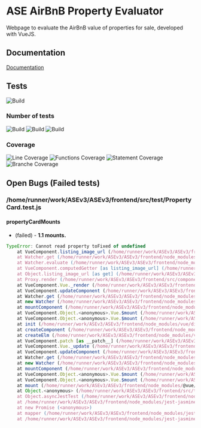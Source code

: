 # ASE AirBnB Property Evaluator

Webpage to evaluate the AirBnB value of properties for sale, developed with VueJS.

## Documentation

[Documentation](https://github.com/johannschwabe/ASEv3/wiki)

## Tests

![Build](https://img.shields.io/badge/Tests-Failing-red)

### Number of tests
![Build](https://img.shields.io/badge/Total-2-lightgrey)
![Build](https://img.shields.io/badge/Failing-1-red)
![Build](https://img.shields.io/badge/Passing-1-brightgreen)

### Coverage

![Line Coverage](https://img.shields.io/badge/LineCoverage-4.55-orange)
![Functions Coverage](https://img.shields.io/badge/FunctionsCoverage-3.09-orange)
![Statement Coverage](https://img.shields.io/badge/StatementCoverage-4.55-orange)
![Branche Coverage](https://img.shields.io/badge/BranchCoverage-0-red)

## Open Bugs (Failed tests)

### /home/runner/work/ASEv3/ASEv3/frontend/src/test/PropertyCard.test.js

#### propertyCardMounts

- (failed) - **1.1 mounts.**
```javascript
TypeError: Cannot read property toFixed of undefined
    at VueComponent.listing_image_url (/home/runner/work/ASEv3/ASEv3/frontend/src/components/PropertyCard.vue:326:35)
    at Watcher.get (/home/runner/work/ASEv3/ASEv3/frontend/node_modules/vue/dist/vue.common.dev.js:4474:25)
    at Watcher.evaluate (/home/runner/work/ASEv3/ASEv3/frontend/node_modules/vue/dist/vue.common.dev.js:4579:21)
    at VueComponent.computedGetter [as listing_image_url] (/home/runner/work/ASEv3/ASEv3/frontend/node_modules/vue/dist/vue.common.dev.js:4828:17)
    at Object.listing_image_url [as get] (/home/runner/work/ASEv3/ASEv3/frontend/node_modules/vue/dist/vue.common.dev.js:2100:20)
    at Proxy.render (/home/runner/work/ASEv3/ASEv3/frontend/src/components/PropertyCard.vue:430:35)
    at VueComponent.Vue._render (/home/runner/work/ASEv3/ASEv3/frontend/node_modules/vue/dist/vue.common.dev.js:3547:22)
    at VueComponent.updateComponent (/home/runner/work/ASEv3/ASEv3/frontend/node_modules/vue/dist/vue.common.dev.js:4063:21)
    at Watcher.get (/home/runner/work/ASEv3/ASEv3/frontend/node_modules/vue/dist/vue.common.dev.js:4474:25)
    at new Watcher (/home/runner/work/ASEv3/ASEv3/frontend/node_modules/vue/dist/vue.common.dev.js:4463:12)
    at mountComponent (/home/runner/work/ASEv3/ASEv3/frontend/node_modules/vue/dist/vue.common.dev.js:4070:3)
    at VueComponent.Object.<anonymous>.Vue.$mount (/home/runner/work/ASEv3/ASEv3/frontend/node_modules/vue/dist/vue.common.dev.js:9040:10)
    at VueComponent.Object.<anonymous>.Vue.$mount (/home/runner/work/ASEv3/ASEv3/frontend/node_modules/vue/dist/vue.common.dev.js:11940:16)
    at init (/home/runner/work/ASEv3/ASEv3/frontend/node_modules/vue/dist/vue.common.dev.js:3121:13)
    at createComponent (/home/runner/work/ASEv3/ASEv3/frontend/node_modules/vue/dist/vue.common.dev.js:5969:9)
    at createElm (/home/runner/work/ASEv3/ASEv3/frontend/node_modules/vue/dist/vue.common.dev.js:5916:9)
    at VueComponent.patch [as __patch__] (/home/runner/work/ASEv3/ASEv3/frontend/node_modules/vue/dist/vue.common.dev.js:6466:7)
    at VueComponent.Vue._update (/home/runner/work/ASEv3/ASEv3/frontend/node_modules/vue/dist/vue.common.dev.js:3942:19)
    at VueComponent.updateComponent (/home/runner/work/ASEv3/ASEv3/frontend/node_modules/vue/dist/vue.common.dev.js:4063:10)
    at Watcher.get (/home/runner/work/ASEv3/ASEv3/frontend/node_modules/vue/dist/vue.common.dev.js:4474:25)
    at new Watcher (/home/runner/work/ASEv3/ASEv3/frontend/node_modules/vue/dist/vue.common.dev.js:4463:12)
    at mountComponent (/home/runner/work/ASEv3/ASEv3/frontend/node_modules/vue/dist/vue.common.dev.js:4070:3)
    at VueComponent.Object.<anonymous>.Vue.$mount (/home/runner/work/ASEv3/ASEv3/frontend/node_modules/vue/dist/vue.common.dev.js:9040:10)
    at VueComponent.Object.<anonymous>.Vue.$mount (/home/runner/work/ASEv3/ASEv3/frontend/node_modules/vue/dist/vue.common.dev.js:11940:16)
    at mount (/home/runner/work/ASEv3/ASEv3/frontend/node_modules/@vue/test-utils/dist/vue-test-utils.js:13977:21)
    at Object.<anonymous> (/home/runner/work/ASEv3/ASEv3/frontend/src/test/PropertyCard.test.js:6:18)
    at Object.asyncJestTest (/home/runner/work/ASEv3/ASEv3/frontend/node_modules/jest-jasmine2/build/jasmineAsyncInstall.js:106:37)
    at /home/runner/work/ASEv3/ASEv3/frontend/node_modules/jest-jasmine2/build/queueRunner.js:45:12
    at new Promise (<anonymous>)
    at mapper (/home/runner/work/ASEv3/ASEv3/frontend/node_modules/jest-jasmine2/build/queueRunner.js:28:19)
    at /home/runner/work/ASEv3/ASEv3/frontend/node_modules/jest-jasmine2/build/queueRunner.js:75:41
```


